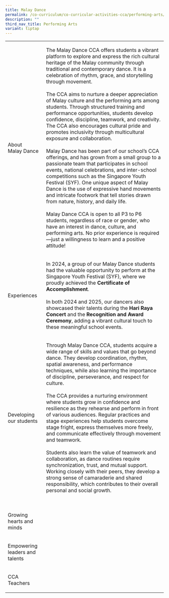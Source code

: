 ```yaml
---
title: Malay Dance
permalink: /co-curriculum/co-curricular-activities-cca/performing-arts/malay-dance/
description: ""
third_nav_title: Performing Arts
variant: tiptap
---
```

<table style="minWidth: 50px">
<colgroup>
<col>
<col>
</colgroup>
<tbody>
<tr>
<td rowspan="1" colspan="1">
<p>About
<br>Malay Dance</p>
</td>
<td rowspan="1" colspan="1">
<p>The Malay Dance CCA offers students a vibrant platform to explore and
express the rich cultural heritage of the Malay community through traditional
and contemporary dance. It is a celebration of rhythm, grace, and storytelling
through movement.
<br>
<br>The CCA aims to nurture a deeper appreciation of Malay culture and the
performing arts among students. Through structured training and performance
opportunities, students develop confidence, discipline, teamwork, and creativity.
The CCA also encourages cultural pride and promotes inclusivity through
multicultural exposure and collaboration.
<br>
<br>Malay Dance has been part of our school’s CCA offerings, and has grown
from a small group to a passionate team that participates in school events,
national celebrations, and inter-school competitions such as the Singapore
Youth Festival (SYF). One unique aspect of Malay Dance is the use of expressive
hand movements and intricate footwork that tell stories drawn from nature,
history, and daily life.
<br>
<br>Malay Dance CCA is open to all P3 to P6 students, regardless of race or
gender, who have an interest in dance, culture, and performing arts. No
prior experience is required—just a willingness to learn and a positive
attitude!</p>
</td>
</tr>
<tr>
<td rowspan="1" colspan="1">
<p>Experiences</p>
</td>
<td rowspan="1" colspan="1">
<p>In 2024, a group of our Malay Dance students had the valuable opportunity
to perform at the Singapore Youth Festival (SYF), where we proudly achieved
the <strong>Certificate of Accomplishment</strong>.
<br>
<br>In both 2024 and 2025, our dancers also showcased their talents during
the <strong>Hari Raya Concert</strong> and the <strong>Recognition and Award Ceremony</strong>,
adding a vibrant cultural touch to these meaningful school events.</p>
</td>
</tr>
<tr>
<td rowspan="1" colspan="1">
<p>Developing our students</p>
</td>
<td rowspan="1" colspan="1">
<p>Through Malay Dance CCA, students acquire a wide range of skills and values
that go beyond dance. They develop coordination, rhythm, spatial awareness,
and performance techniques, while also learning the importance of discipline,
perseverance, and respect for culture.
<br>
<br>The CCA provides a nurturing environment where students grow in confidence
and resilience as they rehearse and perform in front of various audiences.
Regular practices and stage experiences help students overcome stage fright,
express themselves more freely, and communicate effectively through movement
and teamwork.
<br>
<br>Students also learn the value of teamwork and collaboration, as dance
routines require synchronization, trust, and mutual support. Working closely
with their peers, they develop a strong sense of camaraderie and shared
responsibility, which contributes to their overall personal and social
growth.</p>
</td>
</tr>
<tr>
<td rowspan="1" colspan="1">
<p>
<br>Growing hearts and minds</p>
</td>
<td rowspan="1" colspan="1">
<p></p>
</td>
</tr>
<tr>
<td rowspan="1" colspan="1">
<p>Empowering leaders and talents</p>
</td>
<td rowspan="1" colspan="1">
<p></p>
</td>
</tr>
<tr>
<td rowspan="1" colspan="1">
<p>CCA Teachers</p>
</td>
<td rowspan="1" colspan="1">
<p></p>
</td>
</tr>
</tbody>
</table>
<p></p>
